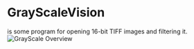 # GrayScaleVision
is some program for opening 16-bit TIFF images and filtering it.
<img src="http://i99.fastpic.ru/big/2017/1206/a5/4af69bc3acc86f1ec46cce36f66a28a5.png" alt="GrayScale Overview">
